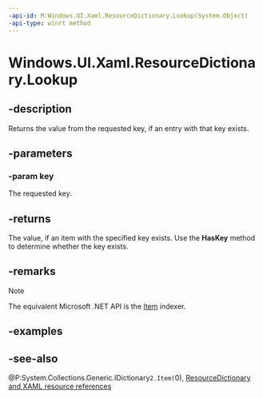 ```yaml
---
-api-id: M:Windows.UI.Xaml.ResourceDictionary.Lookup(System.Object)
-api-type: winrt method
---
```


<!-- Method syntax
public object Lookup(System.Object key)
-->

# Windows.UI.Xaml.ResourceDictionary.Lookup

## -description
Returns the value from the requested key, if an entry with that key exists.



## -parameters
### -param key
The requested key.

## -returns
The value, if an item with the specified key exists. Use the **HasKey** method to determine whether the key exists.

## -remarks
> [!NOTE]
> The equivalent Microsoft .NET API is the [Item](/dotnet/api/system.windows.resourcedictionary.item) indexer.

## -examples

## -see-also
@P:System.Collections.Generic.IDictionary`2.Item(`0), [ResourceDictionary and XAML resource references](/windows/uwp/controls-and-patterns/resourcedictionary-and-xaml-resource-references)
